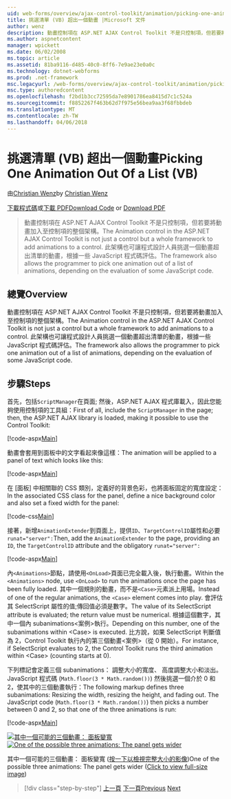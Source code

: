 ```yaml
---
uid: web-forms/overview/ajax-control-toolkit/animation/picking-one-animation-out-of-a-list-vb
title: 挑選清單 (VB) 超出一個動畫 |Microsoft 文件
author: wenz
description: 動畫控制項在 ASP.NET AJAX Control Toolkit 不是只控制項，但若要將動畫加入至控制項的整個架構。 架構也允許...
ms.author: aspnetcontent
manager: wpickett
ms.date: 06/02/2008
ms.topic: article
ms.assetid: 81ba9116-d485-40c0-8ff6-7e9ae23e0a0c
ms.technology: dotnet-webforms
ms.prod: .net-framework
msc.legacyurl: /web-forms/overview/ajax-control-toolkit/animation/picking-one-animation-out-of-a-list-vb
msc.type: authoredcontent
ms.openlocfilehash: f2bd1b3cc72595da7e8901786ea8415d7c1c524a
ms.sourcegitcommit: f8852267f463b62d7f975e56bea9aa3f68fbbdeb
ms.translationtype: MT
ms.contentlocale: zh-TW
ms.lasthandoff: 04/06/2018
---
```

<a name="picking-one-animation-out-of-a-list-vb"></a><span data-ttu-id="4ade5-104">挑選清單 (VB) 超出一個動畫</span><span class="sxs-lookup"><span data-stu-id="4ade5-104">Picking One Animation Out Of a List (VB)</span></span>
====================
<span data-ttu-id="4ade5-105">由[Christian Wenz](https://github.com/wenz)</span><span class="sxs-lookup"><span data-stu-id="4ade5-105">by [Christian Wenz](https://github.com/wenz)</span></span>

<span data-ttu-id="4ade5-106">[下載程式碼](http://download.microsoft.com/download/f/9/a/f9a26acd-8df4-4484-8a18-199e4598f411/Animation5.vb.zip)或[下載 PDF](http://download.microsoft.com/download/6/7/1/6718d452-ff89-4d3f-a90e-c74ec2d636a3/animation5VB.pdf)</span><span class="sxs-lookup"><span data-stu-id="4ade5-106">[Download Code](http://download.microsoft.com/download/f/9/a/f9a26acd-8df4-4484-8a18-199e4598f411/Animation5.vb.zip) or [Download PDF](http://download.microsoft.com/download/6/7/1/6718d452-ff89-4d3f-a90e-c74ec2d636a3/animation5VB.pdf)</span></span>

> <span data-ttu-id="4ade5-107">動畫控制項在 ASP.NET AJAX Control Toolkit 不是只控制項，但若要將動畫加入至控制項的整個架構。</span><span class="sxs-lookup"><span data-stu-id="4ade5-107">The Animation control in the ASP.NET AJAX Control Toolkit is not just a control but a whole framework to add animations to a control.</span></span> <span data-ttu-id="4ade5-108">此架構也可讓程式設計人員挑選一個動畫超出清單的動畫，根據一些 JavaScript 程式碼評估。</span><span class="sxs-lookup"><span data-stu-id="4ade5-108">The framework also allows the programmer to pick one animation out of a list of animations, depending on the evaluation of some JavaScript code.</span></span>


## <a name="overview"></a><span data-ttu-id="4ade5-109">總覽</span><span class="sxs-lookup"><span data-stu-id="4ade5-109">Overview</span></span>

<span data-ttu-id="4ade5-110">動畫控制項在 ASP.NET AJAX Control Toolkit 不是只控制項，但若要將動畫加入至控制項的整個架構。</span><span class="sxs-lookup"><span data-stu-id="4ade5-110">The Animation control in the ASP.NET AJAX Control Toolkit is not just a control but a whole framework to add animations to a control.</span></span> <span data-ttu-id="4ade5-111">此架構也可讓程式設計人員挑選一個動畫超出清單的動畫，根據一些 JavaScript 程式碼評估。</span><span class="sxs-lookup"><span data-stu-id="4ade5-111">The framework also allows the programmer to pick one animation out of a list of animations, depending on the evaluation of some JavaScript code.</span></span>

## <a name="steps"></a><span data-ttu-id="4ade5-112">步驟</span><span class="sxs-lookup"><span data-stu-id="4ade5-112">Steps</span></span>

<span data-ttu-id="4ade5-113">首先，包括`ScriptManager`在頁面; 然後，ASP.NET AJAX 程式庫載入，因此您能夠使用控制項的工具組：</span><span class="sxs-lookup"><span data-stu-id="4ade5-113">First of all, include the `ScriptManager` in the page; then, the ASP.NET AJAX library is loaded, making it possible to use the Control Toolkit:</span></span>

[!code-aspx[Main](picking-one-animation-out-of-a-list-vb/samples/sample1.aspx)]

<span data-ttu-id="4ade5-114">動畫會套用到面板中的文字看起來像這樣：</span><span class="sxs-lookup"><span data-stu-id="4ade5-114">The animation will be applied to a panel of text which looks like this:</span></span>

[!code-aspx[Main](picking-one-animation-out-of-a-list-vb/samples/sample2.aspx)]

<span data-ttu-id="4ade5-115">在 [面板] 中相關聯的 CSS 類別，定義好的背景色彩，也將面板固定的寬度設定：</span><span class="sxs-lookup"><span data-stu-id="4ade5-115">In the associated CSS class for the panel, define a nice background color and also set a fixed width for the panel:</span></span>

[!code-css[Main](picking-one-animation-out-of-a-list-vb/samples/sample3.css)]

<span data-ttu-id="4ade5-116">接著，新增`AnimationExtender`到頁面上，提供`ID`、`TargetControlID`屬性和必要 `runat="server":`</span><span class="sxs-lookup"><span data-stu-id="4ade5-116">Then, add the `AnimationExtender` to the page, providing an `ID`, the `TargetControlID` attribute and the obligatory `runat="server":`</span></span>

[!code-aspx[Main](picking-one-animation-out-of-a-list-vb/samples/sample4.aspx)]

<span data-ttu-id="4ade5-117">內`<Animations>`節點，請使用`<OnLoad>`頁面已完全載入後，執行動畫。</span><span class="sxs-lookup"><span data-stu-id="4ade5-117">Within the `<Animations>` node, use `<OnLoad>` to run the animations once the page has been fully loaded.</span></span> <span data-ttu-id="4ade5-118">其中一個規則的動畫，而不是`<Case>`元素派上用場。</span><span class="sxs-lookup"><span data-stu-id="4ade5-118">Instead of one of the regular animations, the `<Case>` element comes into play.</span></span> <span data-ttu-id="4ade5-119">會評估其 SelectScript 屬性的值;傳回值必須是數字。</span><span class="sxs-lookup"><span data-stu-id="4ade5-119">The value of its SelectScript attribute is evaluated; the return value must be numerical.</span></span> <span data-ttu-id="4ade5-120">根據這個數字，其中一個內 subanimations&lt;案例&gt;執行。</span><span class="sxs-lookup"><span data-stu-id="4ade5-120">Depending on this number, one of the subanimations within &lt;Case&gt; is executed.</span></span> <span data-ttu-id="4ade5-121">比方說，如果 SelectScript 判斷值為 2，Control Toolkit 執行內的第三個動畫&lt;案例&gt;（從 0 開始）。</span><span class="sxs-lookup"><span data-stu-id="4ade5-121">For instance, if SelectScript evaluates to 2, the Control Toolkit runs the third animation within &lt;Case&gt; (counting starts at 0).</span></span>

<span data-ttu-id="4ade5-122">下列標記會定義三個 subanimations： 調整大小的寬度、 高度調整大小和淡出。JavaScript 程式碼 (`Math.floor(3 * Math.random())`) 然後挑選一個介於 0 和 2，使其中的三個動畫執行：</span><span class="sxs-lookup"><span data-stu-id="4ade5-122">The following markup defines three subanimations: Resizing the width, resizing the height, and fading out. The JavaScript code (`Math.floor(3 * Math.random())`) then picks a number between 0 and 2, so that one of the three animations is run:</span></span>

[!code-aspx[Main](picking-one-animation-out-of-a-list-vb/samples/sample5.aspx)]


<span data-ttu-id="4ade5-123">[![其中一個可能的三個動畫： 面板變寬](picking-one-animation-out-of-a-list-vb/_static/image2.png)](picking-one-animation-out-of-a-list-vb/_static/image1.png)</span><span class="sxs-lookup"><span data-stu-id="4ade5-123">[![One of the possible three animations: The panel gets wider](picking-one-animation-out-of-a-list-vb/_static/image2.png)](picking-one-animation-out-of-a-list-vb/_static/image1.png)</span></span>

<span data-ttu-id="4ade5-124">其中一個可能的三個動畫： 面板變寬 ([按一下以檢視完整大小的影像](picking-one-animation-out-of-a-list-vb/_static/image3.png))</span><span class="sxs-lookup"><span data-stu-id="4ade5-124">One of the possible three animations: The panel gets wider ([Click to view full-size image](picking-one-animation-out-of-a-list-vb/_static/image3.png))</span></span>

> [!div class="step-by-step"]
> <span data-ttu-id="4ade5-125">[上一頁](animation-depending-on-a-condition-vb.md)
> [下一頁](animating-in-response-to-user-interaction-vb.md)</span><span class="sxs-lookup"><span data-stu-id="4ade5-125">[Previous](animation-depending-on-a-condition-vb.md)
[Next](animating-in-response-to-user-interaction-vb.md)</span></span>
